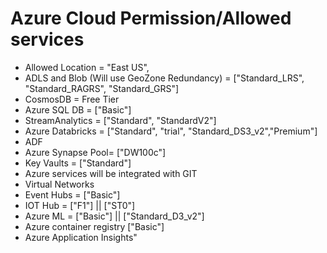 # Azure Cloud Permission/Allowed services

- Allowed Location =  "East US",
- ADLS and Blob (Will use GeoZone Redundancy) = ["Standard_LRS", "Standard_RAGRS", "Standard_GRS"]
- CosmosDB = Free Tier
- Azure SQL DB = ["Basic"]
- StreamAnalytics = ["Standard", "StandardV2"]
- Azure Databricks = ["Standard", "trial", "Standard_DS3_v2","Premium"]
- ADF
- Azure Synapse Pool= ["DW100c"]
- Key Vaults = ["Standard"]
- Azure services will be integrated with GIT
- Virtual Networks
- Event Hubs = ["Basic"]
- IOT Hub = ["F1"] || ["ST0"]
- Azure ML = ["Basic"] || ["Standard_D3_v2"]
- Azure container registry ["Basic"]
- Azure Application Insights"